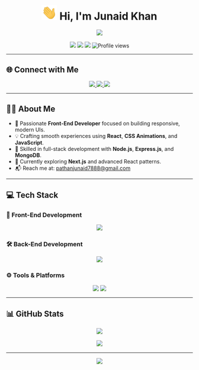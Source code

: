 <h1 align="center">
  <img src="https://raw.githubusercontent.com/ABSphreak/ABSphreak/master/gifs/Hi.gif" height="40"/>
  Hi, I'm Junaid Khan
</h1>

<p align="center">
  <img src="https://readme-typing-svg.demolab.com?font=Fira+Code&pause=800&color=F7A41D&center=true&vCenter=true&width=600&lines=Front-End+Developer+%7C+React+Enthusiast;Crafting+beautiful%2C+interactive+UIs;Turning+ideas+into+digital+experiences" />
</p>

<p align="center">
  <img src="https://img.shields.io/badge/Focus-Frontend%20%26%20Backend-blueviolet?style=for-the-badge" />
  <img src="https://img.shields.io/badge/Stack-React%2C%20Node.js%2C%20MongoDB-yellowgreen?style=for-the-badge" />
  <img src="https://img.shields.io/badge/Tools-VSCode%2C%20Postman%2C%20Notepad++%2C%20AI-orange?style=for-the-badge" />
  <img src="https://komarev.com/ghpvc/?username=junaidkhan1723&style=for-the-badge&color=brightgreen" alt="Profile views" />
</p>

---

## 🌐 Connect with Me

<p align="center">
  <a href="https://www.linkedin.com/in/junaidkhan1723" target="_blank">
    <img src="https://img.shields.io/badge/LinkedIn-0A66C2?logo=linkedin&logoColor=white&style=for-the-badge" />
  </a>
  <a href="mailto:pathanjunaid7888@gmail.com">
    <img src="https://img.shields.io/badge/Email-D14836?logo=gmail&logoColor=white&style=for-the-badge" />
  </a>
  <a href="https://github.com/junaidkhan1723">
    <img src="https://img.shields.io/badge/GitHub-181717?logo=github&logoColor=white&style=for-the-badge" />
  </a>
</p>

---

## 👨‍💻 About Me

- 🎨 Passionate **Front-End Developer** focused on building responsive, modern UIs.
- 💡 Crafting smooth experiences using **React**, **CSS Animations**, and **JavaScript**.
- 🔧 Skilled in full-stack development with **Node.js**, **Express.js**, and **MongoDB**.
- 🚀 Currently exploring **Next.js** and advanced React patterns.
- 📬 Reach me at: [pathanjunaid7888@gmail.com](mailto:pathanjunaid7888@gmail.com)

---

## 💻 Tech Stack

### 🎨 Front-End Development
<p align="center">
  <img src="https://skillicons.dev/icons?i=html,css,js,react,bootstrap,figma" />
</p>

### 🛠️ Back-End Development
<p align="center">
  <img src="https://skillicons.dev/icons?i=nodejs,express,mongodb" />
</p>

### ⚙️ Tools & Platforms
<p align="center">
  <img src="https://skillicons.dev/icons?i=git,github,vscode,postman,ai" />
  <img src="https://img.shields.io/badge/Notepad++-1B6AC6?style=for-the-badge&logo=notepadplusplus&logoColor=white" />
</p>

---

## 📊 GitHub Stats

<p align="center">
  <img src="https://github-readme-stats.vercel.app/api?username=junaidkhan1723&show_icons=true&theme=radical&hide_border=true" height="180"/>

</p>

<p align="center">
  <img src="https://github-readme-stats.vercel.app/api/top-langs/?username=junaidkhan1723&langs_count=8&theme=radical&layout=compact&hide_border=true" height="130"/>
</p>

---

<p align="center">
  <img src="https://capsule-render.vercel.app/api?type=waving&color=0:91EAE4,100:7F7FD5&height=120&section=footer"/>
</p>
